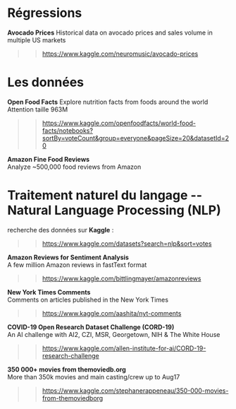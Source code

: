 






# Régressions
**Avocado Prices**
Historical data on avocado prices and sales volume in multiple US markets
>> https://www.kaggle.com/neuromusic/avocado-prices











# Les données

**Open Food Facts**
Explore nutrition facts from foods around the world<br>
Attention taille 963M<br>
>> https://www.kaggle.com/openfoodfacts/world-food-facts/notebooks?sortBy=voteCount&group=everyone&pageSize=20&datasetId=20

**Amazon Fine Food Reviews**<br>
Analyze ~500,000 food reviews from Amazon<br>



# Traitement naturel du langage -- Natural Language Processing (NLP)

recherche des données sur **Kaggle** :<br>
>> https://www.kaggle.com/datasets?search=nlp&sort=votes

**Amazon Reviews for Sentiment Analysis**<br>
A few million Amazon reviews in fastText format<br>
>> https://www.kaggle.com/bittlingmayer/amazonreviews

**New York Times Comments**<br>
Comments on articles published in the New York Times<br>
>> https://www.kaggle.com/aashita/nyt-comments

**COVID-19 Open Research Dataset Challenge (CORD-19)**<br>
An AI challenge with AI2, CZI, MSR, Georgetown, NIH & The White House<br>
>> https://www.kaggle.com/allen-institute-for-ai/CORD-19-research-challenge

**350 000+ movies from themoviedb.org**<br>
More than 350k movies and main casting/crew up to Aug17<br>
>> https://www.kaggle.com/stephanerappeneau/350-000-movies-from-themoviedborg
